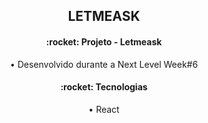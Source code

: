 <h2 align="center">
  LETMEASK
</h2>

<h4 align="center">:rocket: Projeto - Letmeask</h4>
<p align="center">• Desenvolvido durante a Next Level Week#6<p>

<h4 align="center">:rocket: Tecnologias</h4>
<p align="center">• React<p>
